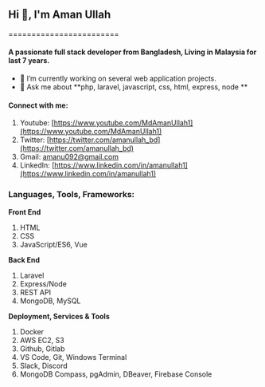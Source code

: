 
## Hi 👋, I'm Aman Ullah
========================
#### A passionate full stack developer from Bangladesh, Living in Malaysia for last 7 years.

- 🌱 I’m currently working on several web application projects.
- 💬 Ask me about **php, laravel, javascript, css, html, express, node **

#### Connect with me:
1. Youtube: [https://www.youtube.com/MdAmanUllah1](https://www.youtube.com/MdAmanUllah1)
2. Twitter: [https://twitter.com/amanullah_bd](https://twitter.com/amanullah_bd)
3. Gmail: amanu092@gmail.com
4. LinkedIn: [https://www.linkedin.com/in/amanullah1](https://www.linkedin.com/in/amanullah1)



### Languages, Tools, Frameworks:
**Front End**
 1. HTML
 2. CSS
 3. JavaScript/ES6, Vue


**Back End**

 1. Laravel
 2. Express/Node
 3. REST API
 4. MongoDB, MySQL

 
**Deployment, Services & Tools**

 1. Docker
 2. AWS EC2, S3
 3. Github, Gitlab
 4. VS Code, Git, Windows Terminal
 5. Slack, Discord
 6. MongoDB Compass, pgAdmin, DBeaver, Firebase Console 


